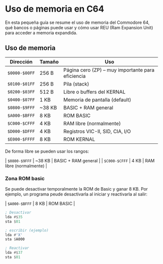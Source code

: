 # Uso de memoria en C64

En esta pequeña guía se resume el uso de memoria del Commodore 64, qué bancos o páginas puede usar y cómo usar REU (Ram Expansion Unit) para acceder a memoria expandida.

## Uso de memoria

| Dirección     | Tamaño | Uso                                               |
| ------------- | ------ | ------------------------------------------------- |
| `$0000-$00FF` | 256 B  | Página cero (ZP) – muy importante para eficiencia |
| `$0100-$01FF` | 256 B  | Pila (stack)                                      |
| `$0200-$03FF` | 512 B  | Libre o buffers del KERNAL                        |
| `$0400-$07FF` | 1 KB   | Memoria de pantalla (default)                     |
| `$0800-$9FFF` | ~38 KB | BASIC + RAM general                               |
| `$A000-$BFFF` | 8 KB   | ROM BASIC                                         |
| `$C000-$CFFF` | 4 KB   | RAM libre (normalmente)                           |
| `$D000-$DFFF` | 4 KB   | Registros VIC-II, SID, CIA, I/O                   |
| `$E000-$FFFF` | 8 KB   | ROM KERNAL                                        |

De forma libre se pueden usar los rangos:

| `$0800-$9FFF` | ~38 KB | BASIC + RAM general |
| `$C000-$CFFF` | 4 KB | RAM libre (normalmente) |

### Zona ROM basic

Se puede desactivar temporalmente la ROM de Basic y ganar 8 KB. Por ejemplo, un programa peude desactivarla al iniciar y reactivarla al salir:

| `$A000-$BFFF` | 8 KB | ROM BASIC |

```asm
; Desactivar
lda #$35
sta $01

; escribir (ejemplo)
lda #'X'
sta $A000

; Reactivar
lda #$37
sta $01

```
